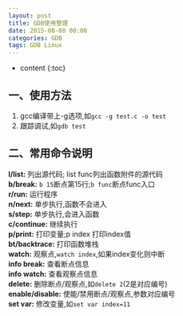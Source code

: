 ```yaml
---
layout: post
title: GDB使用整理
date: 2015-08-08 00:00
categories: GDB
tags: GDB Linux
---
```


* content
{:toc}

## 一、使用方法

1. gcc编译带上-g选项,如`gcc -g test.c -o test`  
2. 跟踪调试,如`gdb test`  

## 二、常用命令说明  
**l/list:** 列出源代码; list func列出函数附件的源代码  
**b/break:** `b 15`断点第15行;`b func`断点func入口  
**r/run:** 运行程序  
**n/next:** 单步执行,函数不会进入  
**s/step:** 单步执行,会进入函数  
**c/continue:** 继续执行  
**p/print:** 打印变量;p index 打印index值  
**bt/backtrace:** 打印函数堆栈  
**watch:** 观察点,`watch index`,如果index变化则中断  
**info break:** 查看断点信息  
**info watch:** 查看观察点信息  
**delete:** 删除断点/观察点,如`delete 2`(2是对应编号)  
**enable/disable:** 使能/禁用断点/观察点,参数对应编号  
**set var:** 修改变量,如`set var index=11`  
